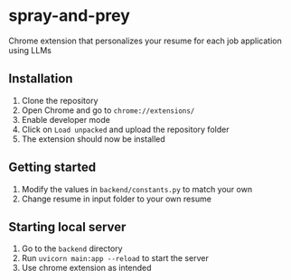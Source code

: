 # spray-and-prey
Chrome extension that personalizes your resume for each job application using LLMs

## Installation
1. Clone the repository
2. Open Chrome and go to `chrome://extensions/`
3. Enable developer mode
4. Click on `Load unpacked` and upload the repository folder
5. The extension should now be installed

## Getting started
1. Modify the values in `backend/constants.py` to match your own
2. Change resume in input folder to your own resume

## Starting local server
1. Go to the `backend` directory
2. Run `uvicorn main:app --reload` to start the server
3. Use chrome extension as intended



